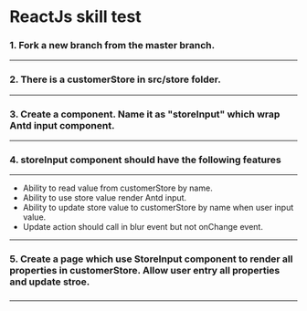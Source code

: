 ReactJs skill test
============

### 1. Fork a new branch from the master branch. ###
------------
### 2. There is a customerStore in src/store folder. ###
------------
### 3. Create a component. Name it as "storeInput" which wrap Antd input component. ###
------------
### 4. storeInput component should have the following features ###
------------
* Ability to read value from customerStore by name.
* Ability to use store value render Antd input.
* Ability to update store value to customerStore by name when user input value.
* Update action should call in blur event but not onChange event.
------------
### 5.  Create a page which use StoreInput component to render all properties in customerStore. Allow user entry all properties and update stroe.
###
------------







